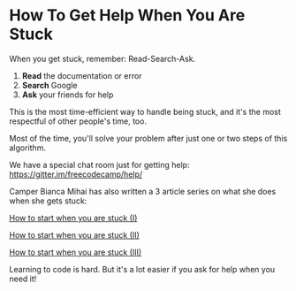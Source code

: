 # How To Get Help When You Are Stuck

When you get stuck, remember: Read-Search-Ask.

1) **Read** the documentation or error
2) **Search** Google
3) **Ask** your friends for help

This is the most time-efficient way to handle being stuck, and it's the most respectful of other people's time, too.

Most of the time, you'll solve your problem after just one or two steps of this algorithm.

We have a special chat room just for getting help: <https://gitter.im/freecodecamp/help/>

Camper Bianca Mihai has also written a 3 article series on what she does when she gets stuck:

[How to start when you are stuck (I)](How-To-Start-When-Stuck-I)

[How to start when you are stuck (II)](How-To-Start-When-Stuck-II)

[How to start when you are stuck (III)](How-To-Start-When-Stuck-III)

Learning to code is hard. But it's a lot easier if you ask for help when you need it!

